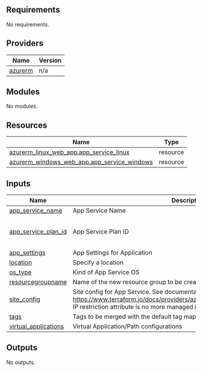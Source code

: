 <!-- BEGIN_TF_DOCS -->
## Requirements

No requirements.

## Providers

| Name | Version |
|------|---------|
| <a name="provider_azurerm"></a> [azurerm](#provider\_azurerm) | n/a |

## Modules

No modules.

## Resources

| Name | Type |
|------|------|
| [azurerm_linux_web_app.app_service_linux](https://registry.terraform.io/providers/hashicorp/azurerm/latest/docs/resources/linux_web_app) | resource |
| [azurerm_windows_web_app.app_service_windows](https://registry.terraform.io/providers/hashicorp/azurerm/latest/docs/resources/windows_web_app) | resource |

## Inputs

| Name | Description | Type | Default | Required |
|------|-------------|------|---------|:--------:|
| <a name="input_app_service_name"></a> [app\_service\_name](#input\_app\_service\_name) | App Service Name | `string` | `"asp-name"` | no |
| <a name="input_app_service_plan_id"></a> [app\_service\_plan\_id](#input\_app\_service\_plan\_id) | App Service Plan ID | `string` | `"/subscriptions/b0826fa0-f6e2-458c-90db-ed31edcd0351/resourcegroups/Terraform-shared-emea-dev-rg/providers/Microsoft.Web/serverfarms/test-app-service-plan"` | no |
| <a name="input_app_settings"></a> [app\_settings](#input\_app\_settings) | App Settings for Application | `any` | `{}` | no |
| <a name="input_location"></a> [location](#input\_location) | Specify a location | `string` | `"westeurope"` | no |
| <a name="input_os_type"></a> [os\_type](#input\_os\_type) | Kind of App Service OS | `string` | `"Windows"` | no |
| <a name="input_resourcegroupname"></a> [resourcegroupname](#input\_resourcegroupname) | Name of the new resource group to be created | `string` | `"az-modules-test-"` | no |
| <a name="input_site_config"></a> [site\_config](#input\_site\_config) | Site config for App Service. See documentation https://www.terraform.io/docs/providers/azurerm/r/app_service.html#site_config. IP restriction attribute is no more managed in this block. | `any` | `{}` | no |
| <a name="input_tags"></a> [tags](#input\_tags) | Tags to be merged with the default tag map | `map(string)` | `{}` | no |
| <a name="input_virtual_applications"></a> [virtual\_applications](#input\_virtual\_applications) | Virtual Application/Path configurations | `any` | `[]` | no |

## Outputs

No outputs.
<!-- END_TF_DOCS -->